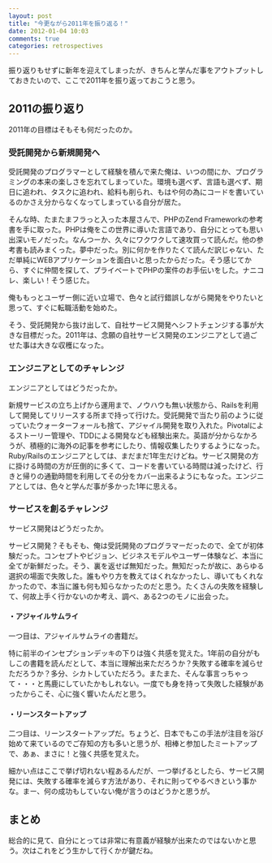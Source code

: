 ```yaml
---
layout: post
title: "今更ながら2011年を振り返る！"
date: 2012-01-04 10:03
comments: true
categories: retrospectives
---
```


振り返りもせずに新年を迎えてしまったが、きちんと学んだ事をアウトプットしておきたいので、ここで2011年を振り返っておこうと思う。

## 2011の振り返り

2011年の目標はそもそも何だったのか。

### 受託開発から新規開発へ

受託開発のプログラマーとして経験を積んで来た俺は、いつの間にか、プログラミングの本来の楽しさを忘れてしまっていた。環境も選べず、言語も選べず、期日に追われ、タスクに追われ、給料も削られ、もはや何の為にコードを書いているのかさえ分からなくなってしまっている自分が居た。

そんな時、たまたまフラっと入った本屋さんで、PHPのZend Frameworkの参考書を手に取った。PHPは俺をこの世界に導いた言語であり、自分にとっても思い出深いモノだった。なんつーか、久々にワクワクして速攻買って読んだ。他の参考書も読みまくった。夢中だった。別に何かを作りたくて読んだ訳じゃない、ただ単純にWEBアプリケーションを面白いと思ったからだった。そう感じてから、すぐに仲間を探して、プライベートでPHPの案件のお手伝いをした。ナニコレ、楽しい！そう感じた。

俺ももっとユーザー側に近い立場で、色々と試行錯誤しながら開発をやりたいと思って、すぐに転職活動を始めた。

そう、受託開発から抜け出して、自社サービス開発へシフトチェンジする事が大きな目標だった。2011年は、念願の自社サービス開発のエンジニアとして過ごせた事は大きな収穫になった。

<!-- more -->

### エンジニアとしてのチャレンジ

エンジニアとしてはどうだったか。

新規サービスの立ち上げから運用まで、ノウハウも無い状態から、Railsを利用して開発してリリースする所まで持って行けた。受託開発で当たり前のように従っていたウォーターフォールも捨て、アジャイル開発を取り入れた。Pivotalによるストーリー管理や、TDDによる開発なども経験出来た。英語が分からなかろうが、積極的に海外の記事を参考にしたり、情報収集したりするようになった。Ruby/Railsのエンジニアとしては、まだまだ1年生だけどね。サービス開発の方に掛ける時間の方が圧倒的に多くて、コードを書いている時間は減ったけど、行きと帰りの通勤時間を利用してその分をカバー出来るようにもなった。エンジニアとしては、色々と学んだ事が多かった1年に思える。

### サービスを創るチャレンジ

サービス開発はどうだったか。

サービス開発？そもそも、俺は受託開発のプログラマーだったので、全てが初体験だった。コンセプトやビジョン、ビジネスモデルやユーザー体験など、本当に全てが新鮮だった。そう、裏を返せば無知だった。無知だったが故に、あらゆる選択の場面で失敗した。誰もやり方を教えてはくれなかったし、導いてもくれなかったので、本当に誰も何も知らなかったのだと思う。たくさんの失敗を経験して、何故上手く行かないのか考え、調べ、ある2つのモノに出会った。

#### ・アジャイルサムライ

一つ目は、アジャイルサムライの書籍だ。

特に前半のインセプションデッキの下りは強く共感を覚えた。1年前の自分がもしこの書籍を読んだとして、本当に理解出来ただろうか？失敗する確率を減らせただろうか？多分、シカトしていただろう。またまた、そんな事言っちゃって・・・と馬鹿にしていたかもしれない。一度でも身を持って失敗した経験があったからこそ、心に強く響いたんだと思う。

#### ・リーンスタートアップ

二つ目は、リーンスタートアップだ。ちょうど、日本でもこの手法が注目を浴び始めて来ているのでご存知の方も多いと思うが、相棒と参加したミートアップで、あぁ、まさに！と強く共感を覚えた。

細かい点はここで挙げ切れない程あるんだが、一つ挙げるとしたら、サービス開発には、失敗する確率を減らす方法があり、それに則ってやるべきという事かな。まー、何の成功もしていない俺が言うのはどうかと思うが。

## まとめ

総合的に見て、自分にとっては非常に有意義が経験が出来たのではないかと思う。次はこれをどう生かして行くかが鍵だね。